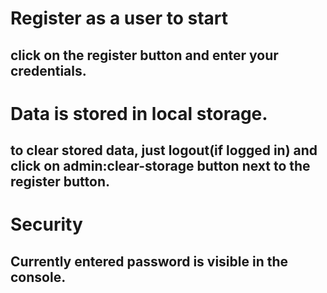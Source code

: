 # Register as a user to start
## click on the register button and enter your credentials.
# Data is stored in local storage.
## to clear stored data, just logout(if logged in) and click on admin:clear-storage button next to the register button.
# Security
## Currently entered password is visible in the console.
